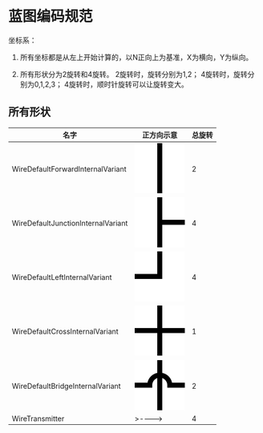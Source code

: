  # 蓝图编码规范

 坐标系：

 1. 所有坐标都是从左上开始计算的，以N正向上为基准，X为横向，Y为纵向。
 
 1. 所有形状分为2旋转和4旋转。
    2旋转时，旋转分别为1,2；
    4旋转时，旋转分别为0,1,2,3；
    4旋转时，顺时针旋转可以让旋转变大。

 
 ## 所有形状
 

| 名字| 正方向示意| 总旋转   |
| --------| -------| ------- |
| WireDefaultForwardInternalVariant  | ![](./shapes/wires/WireDefaultForwardInternalVariant.svg)| 2 |
| WireDefaultJunctionInternalVariant  | ![](./shapes/wires/WireDefaultJunctionInternalVariant.svg)| 4 |
| WireDefaultLeftInternalVariant  | ![](./shapes/wires/WireDefaultLeftInternalVariant.svg)| 4 |
| WireDefaultCrossInternalVariant  | ![](./shapes/wires/WireDefaultCrossInternalVariant.svg)| 1 |
| WireDefaultBridgeInternalVariant  | ![](./shapes/wires/WireDefaultBridgeInternalVariant.svg)| 2 |
| WireTransmitter | >----> | 4


